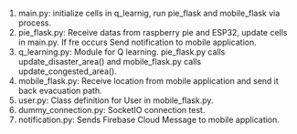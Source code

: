1. main.py: initialize cells in q_learnig, run pie_flask and mobile_flask via process.
2. pie_flask.py: Receive datas from raspberry pie and ESP32, update cells in main.py. If fre occurs Send notification to mobile application.
3. q_learning.py: Module for Q learning. pie_flask.py calls update_disaster_area() and mobile_flask.py calls update_congested_area().
4. mobile_flask.py: Receive location from mobile application and send it back evacuation path.
5. user.py: Class definition for User in mobile_flask.py.
6. dummy_connection.py: SocketIO connection test.
7. notification.py: Sends Firebase Cloud Message to mobile application.
